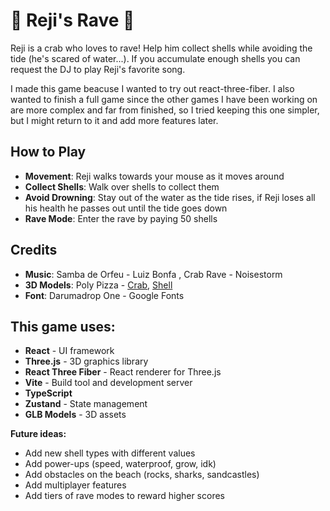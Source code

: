 # 🦀 Reji's Rave 🦀

Reji is a crab who loves to rave! Help him collect shells while avoiding the tide (he's scared of water...). If you accumulate enough shells you can request the DJ to play Reji's favorite song.

I made this game beacuse I wanted to try out react-three-fiber. I also wanted to finish a full game since the other games I have been working on are more complex and far from finished, so I tried keeping this one simpler, but I might return to it and add more features later.


## How to Play

- **Movement**: Reji walks towards your mouse as it moves around
- **Collect Shells**: Walk over shells to collect them
- **Avoid Drowning**: Stay out of the water as the tide rises, if Reji loses all his health he passes out until the tide goes down
- **Rave Mode**: Enter the rave by paying 50 shells

## Credits

- **Music**: Samba de Orfeu - Luiz Bonfa , Crab Rave - Noisestorm 
- **3D Models**: Poly Pizza - [Crab](https://poly.pizza/m/2DgM36qZW2u), [Shell](https://poly.pizza/m/5ovn4mnRejL)
- **Font**: Darumadrop One - Google Fonts

## This game uses:

- **React** - UI framework
- **Three.js** - 3D graphics library
- **React Three Fiber** - React renderer for Three.js
- **Vite** - Build tool and development server
- **TypeScript**
- **Zustand** - State management
- **GLB Models** - 3D assets


**Future ideas:**
- Add new shell types with different values
- Add power-ups (speed, waterproof, grow, idk)
- Add obstacles on the beach (rocks, sharks, sandcastles)
- Add multiplayer features
- Add tiers of rave modes to reward higher scores


